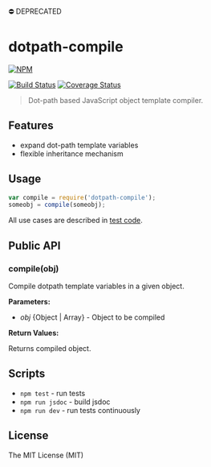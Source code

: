 ⛔️ DEPRECATED

# dotpath-compile

[![NPM](https://nodei.co/npm/dotpath-compile.png)](https://nodei.co/npm/dotpath-compile/)

[![Build Status](https://travis-ci.org/tsertkov/dotpath-compile.svg?branch=master)](https://travis-ci.org/tsertkov/dotpath-compile)
[![Coverage Status](https://img.shields.io/coveralls/tsertkov/dotpath-compile.svg)](https://coveralls.io/r/tsertkov/dotpath-compile?branch=master)

> Dot-path based JavaScript object template compiler.

## Features

- expand dot-path template variables
- flexible inheritance mechanism

## Usage

```javascript
var compile = require('dotpath-compile');
someobj = compile(someobj);
```

All use cases are described in [test code](https://github.com/tsertkov/dotpath-compile/blob/master/test/compile.js).


## Public API

### compile(obj)

Compile dotpath template variables in a given object.

**Parameters:**

- *obj* {Object | Array} - Object to be compiled

**Return Values:**

Returns compiled object.

## Scripts

- `npm test` - run tests
- `npm run jsdoc` - build jsdoc
- `npm run dev` - run tests continuously

## License

The MIT License (MIT)
